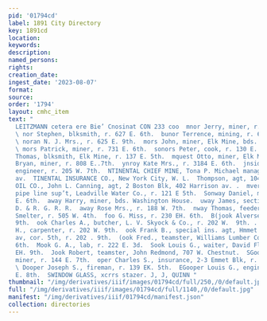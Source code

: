 ```yaml
---
pid: '01794cd'
label: 1891 City Directory
key: 1891cd
location: 
keywords: 
description: 
named_persons: 
rights: 
creation_date: 
ingest_date: '2023-08-07'
format: 
source: 
order: '1794'
layout: cmhc_item
text: "                                                                               RLES
  LEITZMANN cetera ere Bie’ Cnosinat CON 233 coo  mnor Jerry, miner, r. 329 EH. 5th.
  \ nor Stephen, blksmith, r. 627 E. 6th.  bunor Terrence, mining, r. 623 E. 6th.
  \ noran N. J. Mrs., r. 625 E. 9th.  mors John, miner, Elk Mine, bds. Milwaukee House.
  \ mors Patrick, miner, r. 731 E. 6th.  sonors Peter, cook, r. 130 E. 6th.  jonors
  Thomas, blksmith, Elk Mine, r. 137 E. 5th.  mquest Otto, miner, Elk Mine.  nroy
  Bryan, miner, r. 808 E..7th.  ynroy Kate Mrs., r. 3184 E. 6th.  jnsidine James P.,
  engineer, r. 205 W. 7th.  NTINENTAL CHIEF MINE, Tona P. Michael manager, 431  Harrison
  av.  TINENTAL INSURANCE CO., New York City, W. L.  Thompson, agt, 104 W. 4th.  INTINENTAL
  OIL CO., John L. Canning, agt, 2 Boston Blk, 402 Harrison av. .  mverse Charles,
  pipe line sup’t, Leadville Water Co., r. 121 E 5th.  Sonway Daniel, miner, r. 3184
  E. 6th.  away Harry, miner, bds. Washington House.  uway James, section foreman,
  D. & R. G. R. R.  away Rose Mrs., r. 188 W. 7th.  nway Thomas, feeder, American
  Smelter, r. 505 W. 4th.  foo G. Miss, r. 230 EH. 6th.  B(jook Alverse, r. 202 W.
  9th.  ook Charles A., butcher, L. V. Skyock & Co., r. 202 W.  9th. .  ook Charles
  H., carpenter, r. 202 W. 9th.  ook Frank B., special ins. agt, Hmmet Blk, Harrison
  av, cor. 5th, r. 202 . 9th.  (ook Fred., teamster, Williams Lumber Co., r. 310 E.
  6th.  Mook G. A., lab, r. 222 E. 3d.  Sook Louis G., waiter, David Flitner, r. 111
  EH. 9th.  Jook Robert, teamster, John Redmond, 707 W. Chestnut.  SGooke Richard,
  miner, r. 144 E. 7th.  oper Charles S., insurance, 2-3 Emmet Blk, r. 129 E. 8th.
  \ Dooper Joseph S., fireman, r. 139 EK. 5th.  EGooper Louis G., engineer, r. 129
  E. 8th.  SWINDOW GLASS, xcrrs stazer. J, J, QUINN "
thumbnail: "/img/derivatives/iiif/images/01794cd/full/250,/0/default.jpg"
full: "/img/derivatives/iiif/images/01794cd/full/1140,/0/default.jpg"
manifest: "/img/derivatives/iiif/01794cd/manifest.json"
collection: directories
---
```

